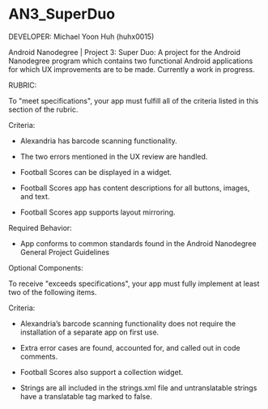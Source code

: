 AN3_SuperDuo
==================

DEVELOPER: Michael Yoon Huh (huhx0015)

Android Nanodegree | Project 3: Super Duo: A project for the Android Nanodegree program which contains two functional Android applications for which UX improvements are to be made. Currently a work in progress.

RUBRIC:

To "meet specifications", your app must fulfill all of the criteria listed in this section of the rubric.

Criteria:

* Alexandria has barcode scanning functionality.
	
* The two errors mentioned in the UX review are handled.
	
* Football Scores can be displayed in a widget.
	
* Football Scores app has content descriptions for all buttons, images, and text.
	
* Football Scores app supports layout mirroring.
	
Required Behavior:
	
* App conforms to common standards found in the Android Nanodegree General Project Guidelines
	
Optional Components:

To receive "exceeds specifications", your app must fully implement at least two of the following items.

Criteria:

* Alexandria’s barcode scanning functionality does not require the installation of a separate app on first use.
	
* Extra error cases are found, accounted for, and called out in code comments.
	
* Football Scores also support a collection widget.
	
* Strings are all included in the strings.xml file and untranslatable strings have a translatable tag marked to false.
